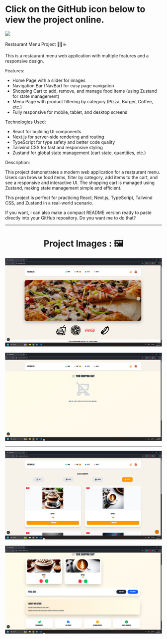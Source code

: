 
<div>
  <h1>Click on the GitHub icon below to view the project online.</h1>
<a href = "https://hamiparsa.github.io/Menu-Fast-Food/">
  <img src ="https://img.shields.io/badge/github-%23121011.svg?style=for-the-badge&logo=github&logoColor=white"/>
</a>
</div>

Restaurant Menu Project 🍔🍕☕

This is a restaurant menu web application with multiple features and a responsive design.

Features:
<ul>
  <li>
    Home Page with a slider for images
  </li>
  <li>
    Navigation Bar (NavBar) for easy page navigation
  </li>
  <li>
    Shopping Cart to add, remove, and manage food items (using Zustand for state management)
  </li>
  <li>
    Menu Page with product filtering by category (Pizza, Burger, Coffee, etc.)
  </li>
  <li>
    Fully responsive for mobile, tablet, and desktop screens
  </li>
</ul>


Technologies Used:

<ul>
  <li>
    React for building UI components
  </li>
  <li>
    Next.js for server-side rendering and routing
  </li>
  <li>
    TypeScript for type safety and better code quality
  </li>
  <li>
    Tailwind CSS for fast and responsive styling
  </li>
  <li>
    Zustand for global state management (cart state, quantities, etc.)
  </li>
</ul>

Description:

This project demonstrates a modern web application for a restaurant menu. Users can browse food items, filter by category, add items to the cart, and see a responsive and interactive UI. The shopping cart is managed using Zustand, making state management simple and efficient.

This project is perfect for practicing React, Next.js, TypeScript, Tailwind CSS, and Zustand in a real-world scenario.

If you want, I can also make a compact README version ready to paste directly into your GitHub repository. Do you want me to do that?

<hr/>

<h1 align="center">Project Images : 🖼️</h1>
<div align="center">
  <img src = "/pic1.png" width="700px" />
  <br/>
  <br/>
  
  <img src = "/pic2.png" width="700px" />
</div>
<hr>
<div align="center">
  <img src = "/pic4.png" width="700px" />
  <br/>
  <br/>
  <img src = "/pic5.png" width="700px" />
</div>


